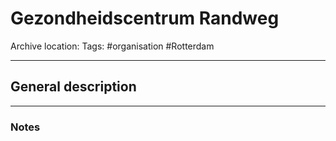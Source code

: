 # Gezondheidscentrum Randweg
Archive location:
Tags: #organisation #Rotterdam  

---
## General description

---
### Notes